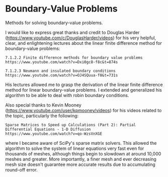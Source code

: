 # Boundary-Value Problems
Methods for solving boundary-value problems.

I would like to express great thanks and credit to Douglas Harder (https://www.youtube.com/c/DouglasHarder/videos)
for his very helpful, clear, and enlightening lectures about the linear finite difference method for boundary-value problems:
        
    7.1.2.2 Finite difference methods for boundary value problems
    https://www.youtube.com/watch?v=Dxi0gc8-f8c&t=874s
        
    7.1.2.3 Neumann and insulated boundary conditions
    https://www.youtube.com/watch?v=OJ4SQuua-f0&t=731s
        
His lectures allowed me to grasp the derivation of the linear finite difference method for linear
boundary-value problems. I extended and generalized his algorithm to be able to deal with robin boundary conditions.
    
Also special thanks to Kevin Mooney (https://www.youtube.com/user/kpmooney/videos)
for his videos related to the topic, particularly the following:
        
    Sparse Matrices to Speed up Calculations (Part 2): Partial Differential Equations - 1-D Diffusion
    https://www.youtube.com/watch?v=qo-WzsVnXGE
        
where I became aware of SciPy's sparse matrix solvers. This allowed the algorithm to solve the system of linear equations
very fast even for thousands of meshes, although things begin to slowdown at around 10,000 meshes and greater. More importantly,
a finer mesh and ever decreasing mesh size doesn't guarantee more accurate results due to accumulating round-off error.
